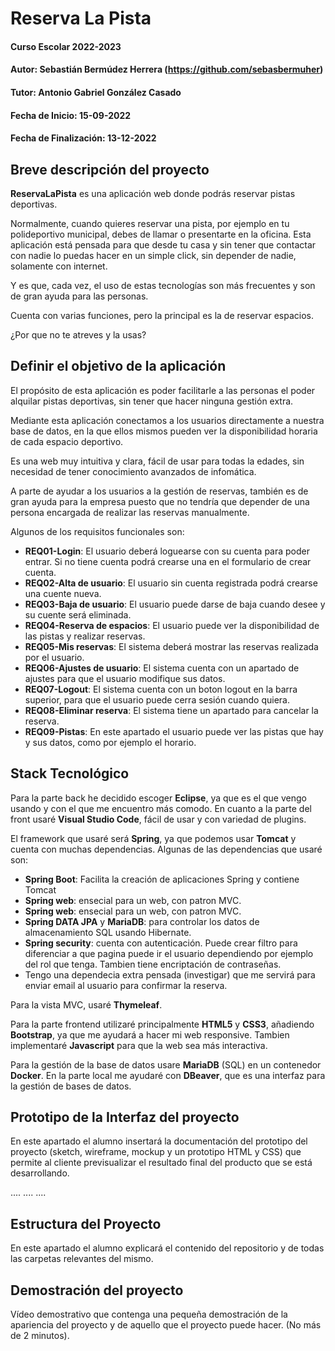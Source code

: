 # Reserva La Pista

#### Curso Escolar 2022-2023
#### Autor: Sebastián Bermúdez Herrera (https://github.com/sebasbermuher)
#### Tutor: Antonio Gabriel González Casado
#### Fecha de Inicio: 15-09-2022
#### Fecha de Finalización: 13-12-2022

## Breve descripción del proyecto

**ReservaLaPista** es una aplicación web donde podrás reservar pistas deportivas.

Normalmente, cuando quieres reservar una pista, por ejemplo en tu polideportivo municipal, debes de llamar o presentarte en la oficina. Esta aplicación está pensada para que desde tu casa y sin tener que contactar con nadie lo puedas hacer en un simple click, sin depender de nadie, solamente con internet.

Y es que, cada vez, el uso de estas tecnologías son más frecuentes y son de gran ayuda para las personas.

Cuenta con varias funciones, pero la principal es la de reservar espacios.

¿Por que no te atreves y la usas?

## Definir el objetivo de la aplicación
El propósito de esta aplicación es poder facilitarle a las personas el poder alquilar pistas deportivas, sin tener que hacer ninguna gestión extra. 

Mediante esta aplicación conectamos a los usuarios directamente a nuestra base de datos, en la que ellos mismos pueden ver la disponibilidad horaria de cada espacio deportivo.

Es una web muy intuitiva y clara, fácil de usar para todas la edades, sin necesidad de tener conocimiento avanzados de infomática.

A parte de ayudar a los usuarios a la gestión de reservas, también es de gran ayuda para la empresa puesto que no tendría que depender de una persona encargada de realizar las reservas manualmente.

Algunos de los requisitos funcionales son:

- **REQ01-Login**: El usuario deberá loguearse con su cuenta para poder entrar. Si no tiene cuenta podrá crearse una en el formulario de crear cuenta.
- **REQ02-Alta de usuario**: El usuario sin cuenta registrada podrá crearse una cuente nueva.
- **REQ03-Baja de usuario**: El usuario puede darse de baja cuando desee y su cuente será eliminada.
- **REQ04-Reserva de espacios**: El usuario puede ver la disponibilidad de las pistas y realizar reservas.
- **REQ05-Mis reservas**: El sistema deberá mostrar las reservas realizada por el usuario.
- **REQ06-Ajustes de usuario**: El sistema cuenta con un apartado de ajustes para que el usuario modifique sus datos.
- **REQ07-Logout**: El sistema cuenta con un boton logout en la barra superior, para que el usuario puede cerra sesión cuando quiera.
- **REQ08-Eliminar reserva**: El sistema tiene un apartado para cancelar la reserva.
- **REQ09-Pistas**: En este apartado el usuario puede ver las pistas que hay y sus datos, como por ejemplo el horario.

## Stack Tecnológico

Para la parte back he decidido escoger **Eclipse**, ya que es el que vengo usando y con el que me encuentro más comodo.
En cuanto a la parte del front usaré **Visual Studio Code**, fácil de usar y con variedad de plugins.

El framework que usaré será **Spring**, ya que podemos usar **Tomcat** y cuenta con muchas dependencias. Algunas de las dependencias que usaré son:
- **Spring Boot**: Facilita la creación de aplicaciones Spring y contiene Tomcat
- **Spring web**: ensecial para un web, con patron MVC.
- **Spring web**: ensecial para un web, con patron MVC.
- **Spring DATA JPA** y **MariaDB**: para controlar los datos de almacenamiento SQL usando Hibernate.
- **Spring security**: cuenta con autenticación. Puede crear filtro para diferenciar a que pagina puede ir el usuario dependiendo por ejemplo del rol que tenga. Tambien tiene encriptación de contraseñas.
- Tengo una dependecia extra pensada (investigar) que me servirá para enviar email al usuario para confirmar la reserva.

Para la vista MVC, usaré **Thymeleaf**.

Para la parte frontend utilizaré principalmente **HTML5** y **CSS3**, añadiendo **Bootstrap**, ya que me ayudará a hacer mi web responsive.
Tambien implementaré **Javascript** para que la web sea más interactiva.

Para la gestión de la base de datos usare **MariaDB** (SQL) en un contenedor **Docker**. En la parte local me ayudaré con **DBeaver**, que es una interfaz para la gestión de bases de datos.


## Prototipo de la Interfaz del proyecto

En este apartado el alumno insertará la documentación del prototipo del proyecto (sketch, wireframe, mockup y un prototipo HTML y CSS)  que permite al cliente previsualizar el resultado final del producto que se está desarrollando.

....
....
....

## Estructura del Proyecto

En este apartado el alumno explicará el contenido del repositorio y de todas las carpetas relevantes del mismo.

## Demostración del proyecto

Vídeo demostrativo que contenga una pequeña demostración de la apariencia del proyecto y de aquello que el proyecto puede hacer. (No más de 2 minutos).
